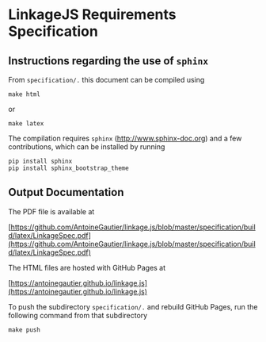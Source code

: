 # LinkageJS Requirements Specification

## Instructions regarding the use of `sphinx`

From `specification/.` this document can be compiled  using

```
make html
```
or
```
make latex
```

The compilation requires `sphinx` (http://www.sphinx-doc.org) and a few contributions, which can be installed by running

```
pip install sphinx
pip install sphinx_bootstrap_theme
```

## Output Documentation

The PDF file is available at

[https://github.com/AntoineGautier/linkage.js/blob/master/specification/build/latex/LinkageSpec.pdf](https://github.com/AntoineGautier/linkage.js/blob/master/specification/build/latex/LinkageSpec.pdf)

The HTML files are hosted with GitHub Pages at

[https://antoinegautier.github.io/linkage.js](https://antoinegautier.github.io/linkage.js)

To push the subdirectory `specification/.` and rebuild GitHub Pages, run the following command from that subdirectory

```
make push
```

